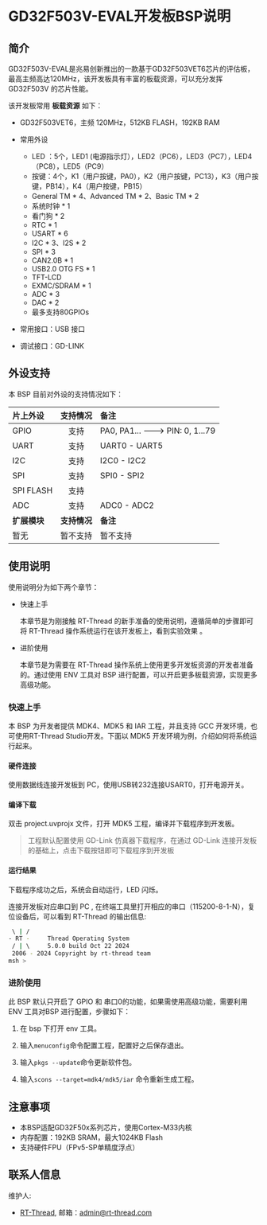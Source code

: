 # GD32F503V-EVAL开发板BSP说明

## 简介

GD32F503V-EVAL是兆易创新推出的一款基于GD32F503VET6芯片的评估板，最高主频高达120MHz，该开发板具有丰富的板载资源，可以充分发挥 GD32F503V 的芯片性能。

该开发板常用 **板载资源** 如下：

- GD32F503VET6，主频 120MHz，512KB FLASH，192KB RAM 
- 常用外设
  
  - LED ：5个，LED1 (电源指示灯），LED2（PC6），LED3（PC7），LED4（PC8），LED5（PC9）
  - 按键：4个，K1（用户按键，PA0），K2（用户按键，PC13），K3（用户按键，PB14），K4（用户按键，PB15）
  - General TM * 4、Advanced TM * 2、Basic TM * 2
  - 系统时钟 * 1
  - 看门狗 * 2
  - RTC * 1
  - USART * 6
  - I2C * 3、I2S * 2
  - SPI * 3
  - CAN2.0B * 1
  - USB2.0 OTG FS * 1
  - TFT-LCD
  - EXMC/SDRAM * 1
  - ADC * 3
  - DAC * 2
  - 最多支持80GPIOs
- 常用接口：USB 接口
- 调试接口：GD-LINK

## 外设支持

本 BSP 目前对外设的支持情况如下：

| **片上外设** | **支持情况** | **备注**                         |
| :----------- | :----------: | :------------------------------- |
| GPIO         |     支持     | PA0, PA1... ---> PIN: 0, 1...79 |
| UART         |     支持     | UART0 - UART5                    |
| I2C          |     支持     | I2C0 - I2C2                      |
| SPI          |     支持     | SPI0 - SPI2                      |
| SPI FLASH    |     支持     |                                  |
| ADC          |     支持     | ADC0 - ADC2                      |
| **扩展模块** | **支持情况** | **备注**                         |
| 暂无         |   暂不支持   | 暂不支持                         |

## 使用说明

使用说明分为如下两个章节：

- 快速上手
  
  本章节是为刚接触 RT-Thread 的新手准备的使用说明，遵循简单的步骤即可将 RT-Thread 操作系统运行在该开发板上，看到实验效果 。

- 进阶使用
  
  本章节是为需要在 RT-Thread 操作系统上使用更多开发板资源的开发者准备的。通过使用 ENV 工具对 BSP 进行配置，可以开启更多板载资源，实现更多高级功能。

### 快速上手

本 BSP 为开发者提供 MDK4、MDK5 和 IAR 工程，并且支持 GCC 开发环境，也可使用RT-Thread Studio开发。下面以 MDK5 开发环境为例，介绍如何将系统运行起来。

#### 硬件连接

使用数据线连接开发板到 PC，使用USB转232连接USART0，打开电源开关。

#### 编译下载

双击 project.uvprojx 文件，打开 MDK5 工程，编译并下载程序到开发板。

> 工程默认配置使用 GD-Link 仿真器下载程序，在通过 GD-Link 连接开发板的基础上，点击下载按钮即可下载程序到开发板

#### 运行结果

下载程序成功之后，系统会自动运行，LED 闪烁。

连接开发板对应串口到 PC , 在终端工具里打开相应的串口（115200-8-1-N），复位设备后，可以看到 RT-Thread 的输出信息:

```bash
 \ | /
- RT -     Thread Operating System
 / | \     5.0.0 build Oct 22 2024
 2006 - 2024 Copyright by rt-thread team
msh >
```

### 进阶使用

此 BSP 默认只开启了 GPIO 和 串口0的功能，如果需使用高级功能，需要利用 ENV 工具对BSP 进行配置，步骤如下：

1. 在 bsp 下打开 env 工具。

2. 输入`menuconfig`命令配置工程，配置好之后保存退出。

3. 输入`pkgs --update`命令更新软件包。

4. 输入`scons --target=mdk4/mdk5/iar` 命令重新生成工程。

## 注意事项

- 本BSP适配GD32F50x系列芯片，使用Cortex-M33内核
- 内存配置：192KB SRAM，最大1024KB Flash
- 支持硬件FPU（FPv5-SP单精度浮点）

## 联系人信息

维护人:

- [RT-Thread](https://github.com/RT-Thread/rt-thread), 邮箱：<admin@rt-thread.com>
